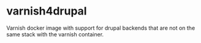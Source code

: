 # varnish4drupal

Varnish docker image with support for drupal backends that are not on the same stack with the varnish container.